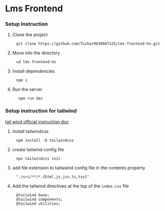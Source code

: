 # Lms Frontend

### Setup Instruction

1. Clone the project

```
     git clone https://github.com/Tushar9630947125/lms-frontend-hn.git
```

2. Move into the directory

```
     cd lms-frontend-hn
```

3. Install dependencies

```
     npm i
```

4. Run the server

```
      npm run dev
```
### Setup instruction  for tailwind

[tail wind  official instruction doc](https://tailwindcss.com/docs/installation)

1. Install tailwindcss
```
     npm install -D tailwindcss

```
2. create tailwind config file
```
     npx tailwindcss init
```
3. add file extension to tailwaind  config file in the contents property
```
     "./src/**/*.{html,js,jsx,ts,tsx}"
```
4. Add the  tailwind directives at the top of the `index.css` file
```
     @tailwind base;
     @tailwind components;
     @tailwind utilities;
```
